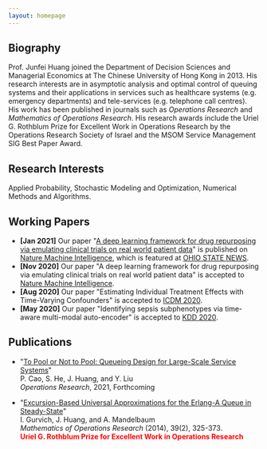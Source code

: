 ```yaml
---
layout: homepage
---
```


## Biography

Prof. Junfei Huang joined the Department of Decision Sciences and Managerial Economics at The Chinese University of Hong Kong in 2013. His research interests are in asymptotic analysis and optimal control of queuing systems and their applications in services such as healthcare systems (e.g. emergency departments) and tele-services (e.g. telephone call centres). His work has been published in journals such as *Operations Research* and *Mathematics of Operations Research*. His research awards include the Uriel G. Rothblum Prize for Excellent Work in Operations Research by the Operations Research Society of Israel and the MSOM Service Management SIG Best Paper Award.

## Research Interests

Applied Probability, Stochastic Modeling and Optimization, Numerical Methods and Algorithms.
## Working Papers

- **[Jan 2021]** Our paper "[A deep learning framework for drug repurposing via emulating clinical trials on real world patient data](https://rdcu.be/cc2CP)" is published on [Nature Machine Intelligence](https://www.nature.com/natmachintell/), which is featured at [OHIO STATE NEWS](https://news.osu.edu/using-artificial-intelligence-to-find-new-uses-for-existing-medications/).
- **[Nov 2020]** Our paper "A deep learning framework for drug repurposing via emulating clinical trials on real world patient data" is accepted to [Nature Machine Intelligence](https://www.nature.com/natmachintell/).
- **[Aug 2020]** Our paper "Estimating Individual Treatment Effects with Time-Varying Confounders" is accepted to [ICDM 2020](http://icdm2020.bigke.org/).
- **[May 2020]** Our paper "Identifying sepsis subphenotypes via time-aware multi-modal auto-encoder" is accepted to [KDD 2020](https://www.kdd.org/kdd2020/).

## Publications
- "[To Pool or Not to Pool: Queueing Design for Large-Scale Service Systems](https://doi.org/10.1287/opre.2019.1976)"
  <br>
  P. Cao, S. He, J. Huang, and Y. Liu
  <br>
  *Operations Research*, 2021, Forthcoming

- "[Excursion-Based Universal Approximations for the Erlang-A Queue in Steady-State](https://doi.org/10.1287/moor.2013.0606)"
  <br>
  I. Gurvich, J. Huang, and A. Mandelbaum
  <br>
  *Mathematics of Operations Research* (2014), 39(2), 325-373.
  <br>
  <span style="color:red">**Uriel G. Rothblum Prize for Excellent Work in Operations Research**</span>